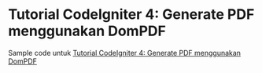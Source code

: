 # Tutorial CodeIgniter 4: Generate PDF menggunakan DomPDF
Sample code untuk [Tutorial CodeIgniter 4: Generate PDF menggunakan DomPDF](https://qadrlabs.com/post/tutorial-codeigniter-4-generate-pdf-menggunakan-dompdf)